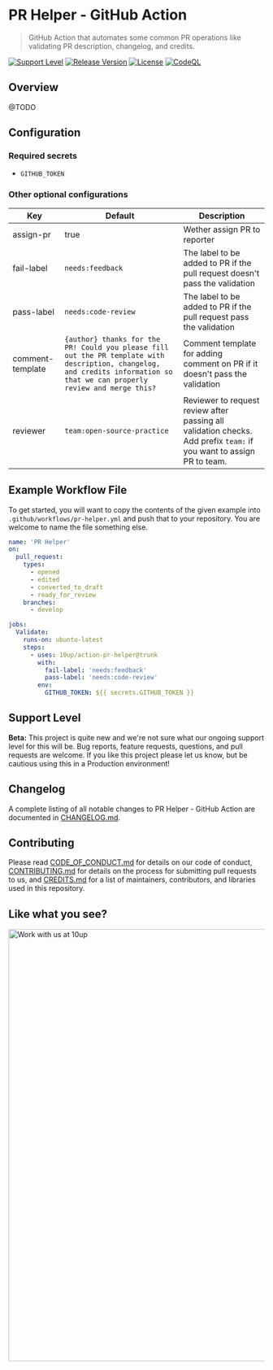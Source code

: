 # PR Helper - GitHub Action

> GitHub Action that automates some common PR operations like validating PR description, changelog, and credits.

[![Support Level](https://img.shields.io/badge/support-beta-blueviolet.svg)](#support-level) [![Release Version](https://img.shields.io/github/release/10up/action-pr-helper.svg)](https://github.com/10up/action-pr-helper/releases/latest) [![License](https://img.shields.io/github/license/10up/action-pr-helper.svg)](https://github.com/10up/action-pr-helper/blob/develop/LICENSE.md) [![CodeQL](https://github.com/10up/action-pr-helper/actions/workflows/codeql-analysis.yml/badge.svg)](https://github.com/10up/action-pr-helper/actions/workflows/codeql-analysis.yml)

## Overview

@TODO

## Configuration

### Required secrets

* `GITHUB_TOKEN` 

### Other optional configurations

| Key | Default | Description |
| --- | ------- | ----------- |
| assign-pr | true | Wether assign PR to reporter |
| fail-label | `needs:feedback` | The label to be added to PR if the pull request doesn't pass the validation |
| pass-label | `needs:code-review` | The label to be added to PR if the pull request pass the validation |
| comment-template | `{author} thanks for the PR! Could you please fill out the PR template with description, changelog, and credits information so that we can properly review and merge this?` | Comment template for adding comment on PR if it doesn't pass the validation |
| reviewer | `team:open-source-practice` | Reviewer to request review after passing all validation checks. Add prefix `team:` if you want to assign PR to team.

## Example Workflow File

To get started, you will want to copy the contents of the given example into `.github/workflows/pr-helper.yml` and push that to your repository. You are welcome to name the file something else.

```yml
name: 'PR Helper'
on:
  pull_request:
    types:
      - opened
      - edited
      - converted_to_draft
      - ready_for_review
    branches:
      - develop

jobs:
  Validate:
    runs-on: ubuntu-latest
    steps:
      - uses: 10up/action-pr-helper@trunk
        with:
          fail-label: 'needs:feedback'
          pass-label: 'needs:code-review'
        env:
          GITHUB_TOKEN: ${{ secrets.GITHUB_TOKEN }}
```

## Support Level

**Beta:** This project is quite new and we're not sure what our ongoing support level for this will be. Bug reports, feature requests, questions, and pull requests are welcome. If you like this project please let us know, but be cautious using this in a Production environment!

## Changelog

A complete listing of all notable changes to PR Helper - GitHub Action are documented in [CHANGELOG.md](https://github.com/10up/action-pr-helper/blob/develop/CHANGELOG.md).

## Contributing

Please read [CODE_OF_CONDUCT.md](https://github.com/10up/action-pr-helper/blob/develop/CODE_OF_CONDUCT.md) for details on our code of conduct, [CONTRIBUTING.md](https://github.com/10up/action-pr-helper/blob/develop/CONTRIBUTING.md) for details on the process for submitting pull requests to us, and [CREDITS.md](https://github.com/10up/action-pr-helper/blob/develop/CREDITS.md) for a list of maintainers, contributors, and libraries used in this repository.

## Like what you see?

<a href="http://10up.com/contact/"><img src="https://10up.com/uploads/2016/10/10up-Github-Banner.png" width="850" alt="Work with us at 10up"></a>
